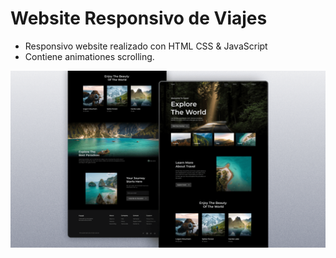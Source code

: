# Website Responsivo de Viajes

- Responsivo website realizado con  HTML CSS & JavaScript
- Contiene animationes scrolling.

![preview img](/imagenweb.png)
